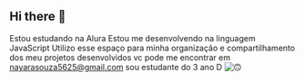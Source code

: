 ## Hi there 👋

Estou estudando na Alura
Estou me desenvolvendo na linguagem JavaScript
Utilizo esse espaço para minha organização e compartilhamento dos meu projetos desenvolvidos
vc pode me encontrar em nayarasouza5625@gmail.com
sou estudante do 3 ano D ![🙃](link)



